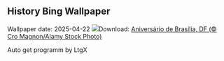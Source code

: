 ## History Bing Wallpaper
Wallpaper date: 2025-04-22
![](https://www.bing.com/th?id=OHR.AniversarioBrasilia_PT-BR0404109011_UHD.jpg&w=1000)Download: [Aniversário de Brasília, DF (© Cro Magnon/Alamy Stock Photo)](https://www.bing.com/th?id=OHR.AniversarioBrasilia_PT-BR0404109011_UHD.jpg)

Auto get programm by LtgX
